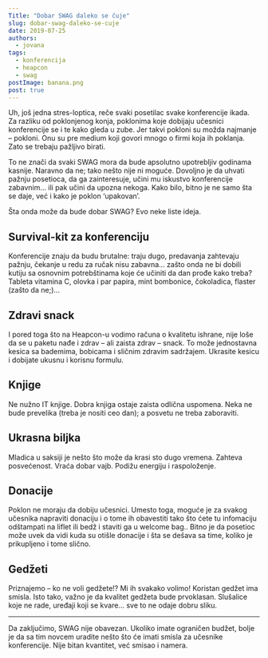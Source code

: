 ```yaml
---
Title: "Dobar SWAG daleko se čuje"
slug: dobar-swag-daleko-se-cuje
date: 2019-07-25
authors:
  - jovana
tags:
  - konferencija
  - heapcon
  - swag
postImage: banana.png
post: true
---
```


Uh, još jedna stres-loptica, reče svaki posetilac svake konferencije ikada. Za razliku od poklonjenog konja, poklonima koje dobijaju učesnici konferencije se i te kako gleda u zube. Jer takvi pokloni su možda najmanje – pokloni. Onu su pre medium koji govori mnogo o firmi koja ih poklanja. Zato se trebaju pažljivo birati.

To ne znači da svaki SWAG mora da bude apsolutno upotrebljiv godinama kasnije. Naravno da ne; tako nešto nije ni moguće. Dovoljno je da uhvati pažnju posetioca, da ga  zainteresuje, učini mu iskustvo konferencije zabavnim… ili pak učini da upozna nekoga. Kako bilo, bitno je ne samo šta se daje, već i kako je poklon ‘upakovan’.

Šta onda može da bude dobar SWAG? Evo neke liste ideja.

## Survival-kit za konferenciju

Konferencije znaju da budu brutalne: traju dugo, predavanja zahtevaju pažnju, čekanje u redu za ručak nisu zabavna… zašto onda ne bi dobili kutiju sa osnovnim potrebštinama koje će učiniti da dan prođe kako treba? Tableta vitamina C, olovka i par papira, mint bombonice, čokoladica, flaster (zašto da ne;)...

## Zdravi snack

I pored toga što na Heapcon-u vodimo računa o kvalitetu ishrane, nije loše da se u paketu nađe i zdrav – ali zaista zdrav – snack. To može jednostavna kesica sa bademima, bobicama i sličnim zdravim sadržajem. Ukrasite kesicu i dobijate ukusnu i korisnu formulu.

## Knjige

Ne nužno IT knjige. Dobra knjiga ostaje zaista odlična uspomena. Neka ne bude prevelika (treba je nositi ceo dan); a posvetu ne treba
zaboraviti.

## Ukrasna biljka

Mladica u saksiji je nešto što može da krasi sto dugo vremena. Zahteva posvećenost. Vraća dobar vajb. Podižu energiju i raspoloženje.

## Donacije

Poklon ne moraju da dobiju učesnici. Umesto toga, moguće je za svakog učesnika napraviti donaciju i o tome ih obavestiti tako što ćete tu infomaciju odštampati na liflet ili bedž i staviti ga u welcome bag.. Bitno je da posetioc može uvek da vidi kuda su otišle donacije i šta se dešava sa time, koliko je prikupljeno i tome slično.

## Gedžeti

Priznajemo – ko ne voli gedžete!? Mi ih svakako volimo! Koristan gedžet ima smisla. Isto tako, važno je da kvalitet gedžeta bude prvoklasan. Slušalice koje ne rade, uređaji koji se kvare… sve to ne odaje dobru sliku.

---

Da zaključimo, SWAG nije obavezan. Ukoliko imate ograničen budžet, bolje je da sa tim novcem uradite nešto što će imati smisla za učesnike konferencije. Nije bitan kvantitet, već smisao i namera.